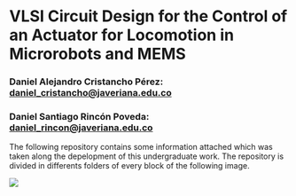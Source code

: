 # VLSI Circuit Design for the Control of an Actuator for Locomotion in Microrobots and MEMS

### Daniel Alejandro Cristancho Pérez: daniel_cristancho@javeriana.edu.co
### Daniel Santiago Rincón Poveda: daniel_rincon@javeriana.edu.co

The following repository contains some information attached which was taken along the depelopment of this undergraduate work. The repository is divided in differents folders of every block of the following image.

<img src="https://drive.google.com/file/d/1sGC6vkl0tndC0VPt8HgoGVGyAAsPIWON/view?usp=sharing">